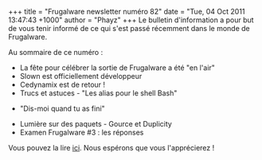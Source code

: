 +++
title = "Frugalware newsletter numéro 82"
date = "Tue, 04 Oct 2011 13:47:43 +1000"
author = "Phayz"
+++
Le bulletin d'information a pour but de vous tenir informé de
 ce qui s'est passé récemment dans le monde de Frugalware.  
  

 Au sommaire de ce numéro :
 * La fête pour célébrer la sortie de Frugalware a
 été "en l'air"
* Slown est officiellement développeur
* Cedynamix est de retour !
* Trucs et astuces - "Les alias pour le shell Bash"
 - "Dis-moi quand tu as fini"
* Lumière sur des paquets - Gource et Duplicity
* Examen Frugalware #3 : les réponses



 Vous pouvez la lire [ici](http://frugalware.org/newsletter/82). Nous espérons que vous l'apprécierez !